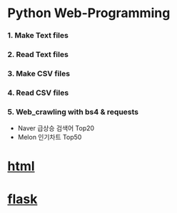 # Python Web-Programming 

### 1. Make Text files 

### 2. Read Text files

### 3. Make CSV files

### 4. Read CSV files

### 5. Web_crawling with bs4 & requests

- Naver 급상승 검색어 Top20
- Melon 인기차트 Top50 


# [html](https://github.com/kdongxie/TIL/tree/master/html)

# [flask](https://github.com/kdongxie/TIL/tree/master/flask)

